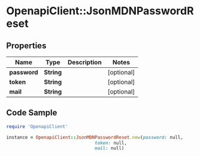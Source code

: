 # OpenapiClient::JsonMDNPasswordReset

## Properties

Name | Type | Description | Notes
------------ | ------------- | ------------- | -------------
**password** | **String** |  | [optional] 
**token** | **String** |  | [optional] 
**mail** | **String** |  | [optional] 

## Code Sample

```ruby
require 'OpenapiClient'

instance = OpenapiClient::JsonMDNPasswordReset.new(password: null,
                                 token: null,
                                 mail: null)
```


